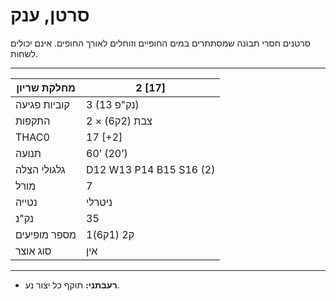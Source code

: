 # סרטן, ענק

סרטנים חסרי תבונה שמסתתרים במים החופיים וזוחלים לאורך החופים. אינם יכולים לשחות.

------

| מחלקת שריון     | 2 [17]                  |
| ---------------- | ----------------------- |
| קוביות פגיעה     | 3 (13 נק"פ)             |
| התקפות           | 2 × צבת (2ק6)           |
| THAC0            | 17 [+2]                 |
| תנועה            | 60’ (20’)               |
| גלגולי הצלה      | D12 W13 P14 B15 S16 (2) |
| מורל             | 7                       |
| נטייה            | ניטרלי                 |
| נק"נ             | 35                      |
| מספר מופיעים     | 1ק2 (1ק6)               |
| סוג אוצר         | אין                     |

------

- **רעבתני:** תוקף כל יצור נע.